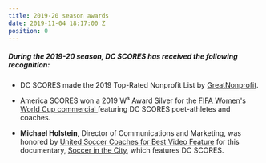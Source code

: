 ```yaml
---
title: 2019-20 season awards
date: 2019-11-04 18:17:00 Z
position: 0
---
```


##### During the **2019-20** season, DC SCORES has received the following recognition:

* DC SCORES made the 2019 Top-Rated Nonprofit List by [GreatNonprofit](https://greatnonprofits.org/org/dc-scores).

* America SCORES won a 2019 W³ Award Silver for the [FIFA Women's World Cup commercial ](https://www.youtube.com/watch?v=IZdgkRvVGKo&feature=youtu.be)featuring DC SCORES poet-athletes and coaches.

* **Michael Holstein**, Director of Communications and Marketing, was honored by [United Soccer Coaches for Best Video Feature](https://unitedsoccercoaches.org/united-soccer-coaches-announces-annual-media-contest-award-recipients-2/) for this documentary, [Soccer in the City](http://amazon.dcscores.org/), which features DC SCORES.